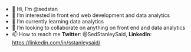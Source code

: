 - 👋 Hi, I’m @sedstan
- 👀 I’m interested in front end web development and data analytics
- 🌱 I’m currently learning data analytics
- 💞️ I’m looking to collaborate on anything on front end and data analytics 
- 📫 How to reach me **Twitter**: @SedStanleySaid, **LinkedIn**: https://linkedin.com/in/sstanleysaid/

<!---
sedstan/sedstan is a ✨ special ✨ repository because its `README.md` (this file) appears on your GitHub profile.
You can click the Preview link to take a look at your changes.
--->
